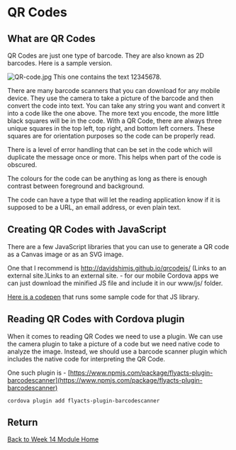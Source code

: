 # QR Codes

## What are QR Codes

QR Codes are just one type of barcode. They are also known as 2D barcodes. Here is a sample version.

![QR-code.jpg]() This one contains the text 12345678.

There are many barcode scanners that you can download for any mobile device. They use the camera to take a picture of the barcode and then convert the code into text. You can take any string you want and convert it into a code like the one above. The more text you encode, the more little black squares will be in the code. With a QR Code, there are always three unique squares in the top left, top right, and bottom left corners. These squares are for orientation purposes so the code can be properly read.

There is a level of error handling that can be set in the code which will duplicate the message once or more. This helps when part of the code is obscured.

The colours for the code can be anything as long as there is enough contrast between foreground and background.

The code can have a type that will let the reading application know if it is supposed to be a URL, an email address, or even plain text.

## Creating QR Codes with JavaScript

There are a few JavaScript libraries that you can use to generate a QR code as a Canvas image or as an SVG image.

One that I recommend is http://davidshimjs.github.io/qrcodejs/ (Links to an external site.)Links to an external site. - for our mobile Cordova apps we can just download the minified JS file and include it in our www/js/ folder.

[Here is a codepen](http://codepen.io/mad-d/pen/rejdpK/) that runs some sample code for that JS library.

## Reading QR Codes with Cordova plugin

When it comes to reading QR Codes we need to use a plugin. We can use the camera plugin to take a picture of a code but we need native code to analyze the image. Instead, we should use a barcode scanner plugin which includes the native code for interpreting the QR Code.

One such plugin is - [https://www.npmjs.com/package/flyacts-plugin-barcodescanner](https://www.npmjs.com/package/flyacts-plugin-barcodescanner)

```
cordova plugin add flyacts-plugin-barcodescanner
```

<YouTube
    title="QR Codes with JavaScript"
    url="https://www.youtube.com/embed/xeLsiAj3fI8"
/>

## Return

[Back to Week 14 Module Home](./README.md)
